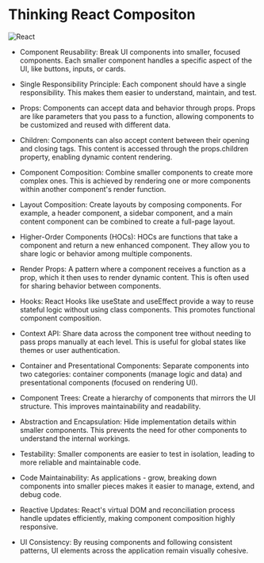 # Thinking React Compositon
![React](https://upload.wikimedia.org/wikipedia/commons/a/a7/React-icon.svg)
- Component Reusability: Break UI components into smaller, focused components. Each smaller component handles a specific aspect of the UI, like buttons, inputs, or cards.

- Single Responsibility Principle: Each component should have a single responsibility. This makes them easier to understand, maintain, and test.

- Props: Components can accept data and behavior through props. Props are like parameters that you pass to a function, allowing components to be customized and reused with different data.

- Children: Components can also accept content between their opening and closing tags. This content is accessed through the props.children property, enabling dynamic content rendering.

- Component Composition: Combine smaller components to create more complex ones. This is achieved by rendering one or more components within another component's render function.

- Layout Composition: Create layouts by composing components. For example, a header component, a sidebar component, and a main content component can be combined to create a full-page layout.

- Higher-Order Components (HOCs): HOCs are functions that take a component and return a new enhanced component. They allow you to share logic or behavior among multiple components.

- Render Props: A pattern where a component receives a function as a prop, which it then uses to render dynamic content. This is often used for sharing behavior between components.

- Hooks: React Hooks like useState and useEffect provide a way to reuse stateful logic without using class components. This promotes functional component composition.

- Context API: Share data across the component tree without needing to pass props manually at each level. This is useful for global states like themes or user authentication.

- Container and Presentational Components: Separate components into two categories: container components (manage logic and data) and presentational components (focused on rendering UI).

- Component Trees: Create a hierarchy of components that mirrors the UI structure. This improves maintainability and readability.

- Abstraction and Encapsulation: Hide implementation details within smaller components. This prevents the need for other components to understand the internal workings.

- Testability: Smaller components are easier to test in isolation, leading to more reliable and maintainable code.

- Code Maintainability: As applications - grow, breaking down components into smaller pieces makes it easier to manage, extend, and debug code.

- Reactive Updates: React's virtual DOM and reconciliation process handle updates efficiently, making component composition highly responsive.

- UI Consistency: By reusing components and following consistent patterns, UI elements across the application remain visually cohesive.





